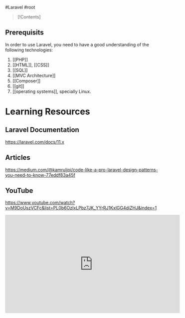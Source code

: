 #Laravel #root

>[!Contents]
>

## **Prerequisits**
In order to use Laravel, you need to have a good understanding of the following technologies:

1. [[PHP]]
2. [[HTML]], [[CSS]]
3. [[SQL]]
4. [[MVC Architecture]]
5. [[Composer]]
6. [[git]]
7. [[operating systems]], specially Linux.


# Learning Resources

## Laravel Documentation
https://laravel.com/docs/11.x

## Articles
https://medium.com/@kamruljpi/code-like-a-pro-laravel-design-patterns-you-need-to-know-77eddf83a45f


## YouTube
https://www.youtube.com/watch?v=M9DoUszVCFc&list=PL0b6OzIxLPbz7JK_YYrRJ1KxlGG4diZHJ&index=1
<iframe width="560" height="315" src="https://www.youtube.com/embed/M9DoUszVCFc?si=r6BLMnQaPeQrGzAC" title="YouTube video player" frameborder="0" allow="accelerometer; autoplay; clipboard-write; encrypted-media; gyroscope; picture-in-picture; web-share" referrerpolicy="strict-origin-when-cross-origin" allowfullscreen></iframe>



